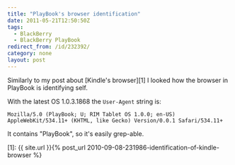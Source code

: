 ```yaml
---
title: "PlayBook's browser identification"
date: 2011-05-21T12:50:50Z
tags:
  - BlackBerry
  - BlackBerry PlayBook
redirect_from: /id/232392/
category: none
layout: post
---
```

Similarly to my post about [Kindle's browser][1] I looked how the browser in PlayBook is identifying self.

With the latest OS 1.0.3.1868 the `User-Agent` string is:

```text
Mozilla/5.0 (PlayBook; U; RIM Tablet OS 1.0.0; en-US) AppleWebKit/534.11+ (KHTML, like Gecko) Version/0.0.1 Safari/534.11+
```

It contains "PlayBook", so it's easily grep-able.

[1]: {{ site.url }}{% post_url 2010-09-08-231986-identification-of-kindle-browser %}
